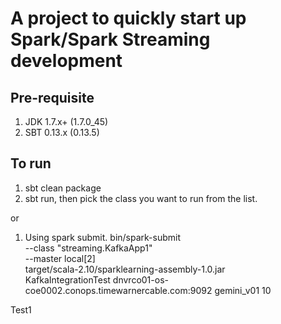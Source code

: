 # A project to quickly start up Spark/Spark Streaming development

## Pre-requisite
1. JDK 1.7.x+ (1.7.0_45)
2. SBT 0.13.x (0.13.5)

## To run
1. sbt clean package
2. sbt run, then pick the class you want to run from the list.

or
1. Using spark submit.
bin/spark-submit \
--class "streaming.KafkaApp1" \
--master local[2] \
target/scala-2.10/sparklearning-assembly-1.0.jar \
KafkaIntegrationTest dnvrco01-os-coe0002.conops.timewarnercable.com:9092 gemini_v01 10

Test1
